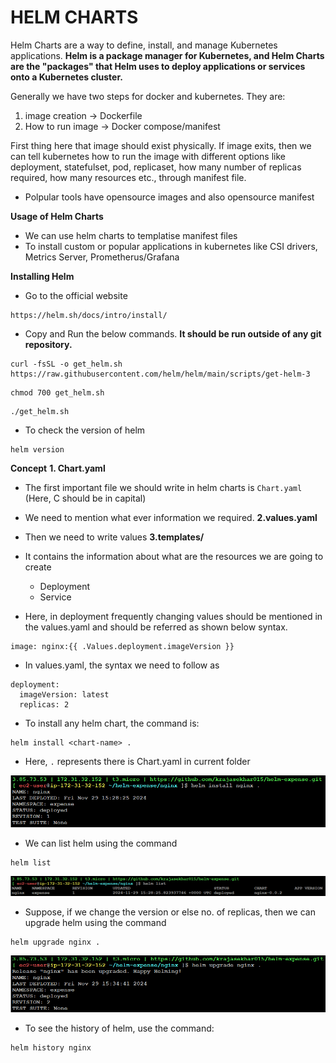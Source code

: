 # HELM CHARTS

Helm Charts are a way to define, install, and manage Kubernetes applications. **Helm is a package manager for Kubernetes, and Helm Charts are the "packages" that Helm uses to deploy applications or services onto a Kubernetes cluster.**

Generally we have two steps for docker and kubernetes. They are: 
1. image creation -> Dockerfile 
2. How to run image -> Docker compose/manifest

First thing here that image should exist physically. If image exits, then we can tell kubernetes how to run the image with different options like deployment, statefulset, pod, replicaset, how many number of replicas required, how many resources etc., through manifest file. 

- Polpular tools have opensource images and also opensource manifest

**Usage of Helm Charts**
- We can use helm charts to templatise manifest files 
- To install custom or popular applications in kubernetes like CSI drivers, Metrics Server, Prometherus/Grafana 

**Installing Helm**
- Go to the official website
```
https://helm.sh/docs/intro/install/
```
- Copy and Run the below commands. **It should be run outside of any git repository.**
```
curl -fsSL -o get_helm.sh https://raw.githubusercontent.com/helm/helm/main/scripts/get-helm-3
```
```
chmod 700 get_helm.sh
```
```
./get_helm.sh
```
- To check the version of helm
```
helm version
```

**Concept**
**1. Chart.yaml**
- The first important file we should write in helm charts is `Chart.yaml` (Here, C should be in capital)
- We need to mention what ever information we required.
**2.values.yaml**
- Then we need to write values
**3.templates/**
- It contains the information about what are the resources we are going to create
    - Deployment
    - Service

- Here, in deployment frequently changing values should be mentioned in the values.yaml and should be referred as shown below syntax.
```
image: nginx:{{ .Values.deployment.imageVersion }}
```
- In values.yaml, the syntax we need to follow as
```
deployment:
  imageVersion: latest
  replicas: 2
```

* To install any helm chart, the command is:
```
helm install <chart-name> .
```
- Here, `.` represents there is Chart.yaml in current folder

![alt text](img/helm-install.png)

- We can list helm using the command
```
helm list
```
![alt text](img/helm-list.png)

- Suppose, if we change the version or else no. of replicas, then we can upgrade helm using the command
```
helm upgrade nginx .
```
![alt text](img/helm-upgrade.png)

- To see the history of helm, use the command:
```
helm history nginx
```




